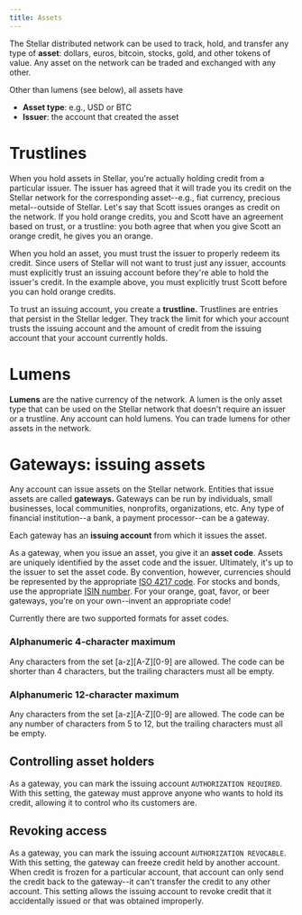```yaml
---
title: Assets
---
```


The Stellar distributed network can be used to track, hold, and transfer any type of **asset**: dollars, euros, bitcoin,
stocks, gold, and other tokens of value. Any asset on the network can be traded and exchanged with any other.

Other than lumens (see below), all assets have 
- **Asset type**: e.g., USD or BTC
- **Issuer**: the account that created the asset 

# Trustlines
When you hold assets in Stellar, you're actually holding credit from a particular issuer. The issuer has agreed that it
will trade you its credit on the Stellar network for the corresponding asset--e.g., fiat currency, precious metal--outside
of Stellar. Let's say that Scott issues oranges as credit on the network. If you hold orange credits, you and Scott have
an agreement based on trust, or a trustline: you both agree that when you give Scott an orange credit, he gives you an orange.

When you hold an asset, you must trust the issuer to properly redeem its credit. Since users of Stellar will not want to
trust just any issuer, accounts must explicitly trust an issuing account before they're able to hold the issuer's credit.
In the example above, you must explicitly trust Scott before you can hold orange credits.

To trust an issuing account, you create a **trustline.** Trustlines are entries that persist in the Stellar ledger. They
track the limit for which your account trusts the issuing account and the amount of credit from the issuing account that your account currently holds.

# Lumens
**Lumens** are the native currency of the network. A lumen is the only asset type that can be used on the Stellar
network that doesn't require an issuer or a trustline.
Any account can hold lumens. You can trade lumens for other assets in the network.


# Gateways: issuing assets
Any account can issue assets on the Stellar network. Entities that issue assets are called **gateways.** Gateways can be
run by individuals, small businesses, local communities, nonprofits, organizations, etc. Any type of financial institution--a bank, a payment processor--can be a gateway.

Each gateway has an **issuing account** from which it issues the asset. 

As a gateway, when you issue an asset, you give it an **asset code**. Assets are uniquely identified by the asset code and the issuer.
Ultimately, it's up to the issuer to set the asset code. By convention, however, currencies should be represented by the
appropriate [ISO 4217 code](https://en.wikipedia.org/wiki/ISO_4217). For stocks and bonds, use the appropriate [ISIN number](https://en.wikipedia.org/wiki/International_Securities_Identification_Number).
For your orange, goat, favor, or beer gateways, you're on your own--invent an appropriate code!

Currently there are two supported formats for asset codes.

### Alphanumeric 4-character maximum
Any characters from the set [a-z][A-Z][0-9] are allowed. The code can be shorter than 4 characters, but the trailing characters must all be empty.

### Alphanumeric 12-character maximum
Any characters from the set [a-z][A-Z][0-9] are allowed. The code can be any number of characters from 5 to 12, but the trailing characters must all be empty.


## Controlling asset holders
As a gateway, you can mark the issuing account `AUTHORIZATION REQUIRED`. With this setting, the gateway must approve anyone
who wants to hold its credit, allowing it to control who its customers are.

## Revoking access
As a gateway, you can mark the issuing account `AUTHORIZATION REVOCABLE`. With this setting, the gateway can freeze credit
held by another account. When credit is frozen for a particular account, that account can only send the credit back to the gateway--it can't transfer the credit to any other account.
This setting allows the issuing account to revoke credit that it accidentally issued or that was obtained improperly.








